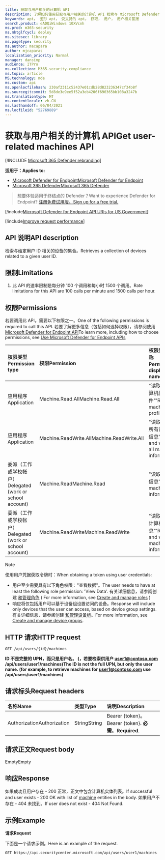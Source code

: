 ```yaml
---
title: 获取与用户相关的计算机 API
description: 了解如何使用获取与用户相关的计算机 API 检索与 Microsoft Defender for Endpoint 中的用户 ID 相关的设备集合。
keywords: api， 图形 api， 受支持的 api， 获取， 用户， 用户相关警报
search.product: eADQiWindows 10XVcnh
ms.prod: m365-security
ms.mktglfcycl: deploy
ms.sitesec: library
ms.pagetype: security
ms.author: macapara
author: mjcaparas
localization_priority: Normal
manager: dansimp
audience: ITPro
ms.collection: M365-security-compliance
ms.topic: article
MS.technology: mde
ms.custom: api
ms.openlocfilehash: 230af2311c52437e01cdb28d823236347cf34b8f
ms.sourcegitcommit: 5d8de3e9ee5f52a3eb4206f690365bb108a3247b
ms.translationtype: MT
ms.contentlocale: zh-CN
ms.lasthandoff: 06/04/2021
ms.locfileid: "52769889"
---
```

# <a name="get-user-related-machines-api"></a><span data-ttu-id="52b28-104">获取与用户相关的计算机 API</span><span class="sxs-lookup"><span data-stu-id="52b28-104">Get user-related machines API</span></span>

[!INCLUDE [Microsoft 365 Defender rebranding](../../includes/microsoft-defender.md)]

<span data-ttu-id="52b28-105">**适用于：**</span><span class="sxs-lookup"><span data-stu-id="52b28-105">**Applies to:**</span></span>
- [<span data-ttu-id="52b28-106">Microsoft Defender for Endpoint</span><span class="sxs-lookup"><span data-stu-id="52b28-106">Microsoft Defender for Endpoint</span></span>](https://go.microsoft.com/fwlink/p/?linkid=2154037)
- [<span data-ttu-id="52b28-107">Microsoft 365 Defender</span><span class="sxs-lookup"><span data-stu-id="52b28-107">Microsoft 365 Defender</span></span>](https://go.microsoft.com/fwlink/?linkid=2118804)

> <span data-ttu-id="52b28-108">想要体验适用于终结点的 Defender？</span><span class="sxs-lookup"><span data-stu-id="52b28-108">Want to experience Defender for Endpoint?</span></span> [<span data-ttu-id="52b28-109">注册免费试用版。</span><span class="sxs-lookup"><span data-stu-id="52b28-109">Sign up for a free trial.</span></span>](https://www.microsoft.com/microsoft-365/windows/microsoft-defender-atp?ocid=docs-wdatp-exposedapis-abovefoldlink) 


[!include[Microsoft Defender for Endpoint API URIs for US Government](../../includes/microsoft-defender-api-usgov.md)]

[!include[Improve request performance](../../includes/improve-request-performance.md)]

## <a name="api-description"></a><span data-ttu-id="52b28-110">API 说明</span><span class="sxs-lookup"><span data-stu-id="52b28-110">API description</span></span>
<span data-ttu-id="52b28-111">检索与给定用户 ID 相关的设备的集合。</span><span class="sxs-lookup"><span data-stu-id="52b28-111">Retrieves a collection of devices related to a given user ID.</span></span>


## <a name="limitations"></a><span data-ttu-id="52b28-112">限制</span><span class="sxs-lookup"><span data-stu-id="52b28-112">Limitations</span></span>
1. <span data-ttu-id="52b28-113">此 API 的速率限制是每分钟 100 个调用和每小时 1500 个调用。</span><span class="sxs-lookup"><span data-stu-id="52b28-113">Rate limitations for this API are 100 calls per minute and 1500 calls per hour.</span></span>


## <a name="permissions"></a><span data-ttu-id="52b28-114">权限</span><span class="sxs-lookup"><span data-stu-id="52b28-114">Permissions</span></span>
<span data-ttu-id="52b28-115">若要调用此 API，需要以下权限之一。</span><span class="sxs-lookup"><span data-stu-id="52b28-115">One of the following permissions is required to call this API.</span></span> <span data-ttu-id="52b28-116">若要了解更多信息（包括如何选择权限），请参阅使用 [Microsoft Defender for Endpoint API](apis-intro.md)</span><span class="sxs-lookup"><span data-stu-id="52b28-116">To learn more, including how to choose permissions, see [Use Microsoft Defender for Endpoint APIs](apis-intro.md)</span></span>

<span data-ttu-id="52b28-117">权限类型</span><span class="sxs-lookup"><span data-stu-id="52b28-117">Permission type</span></span> |   <span data-ttu-id="52b28-118">权限</span><span class="sxs-lookup"><span data-stu-id="52b28-118">Permission</span></span>  |   <span data-ttu-id="52b28-119">权限显示名称</span><span class="sxs-lookup"><span data-stu-id="52b28-119">Permission display name</span></span>
:---|:---|:---
<span data-ttu-id="52b28-120">应用程序</span><span class="sxs-lookup"><span data-stu-id="52b28-120">Application</span></span> |   <span data-ttu-id="52b28-121">Machine.Read.All</span><span class="sxs-lookup"><span data-stu-id="52b28-121">Machine.Read.All</span></span> |  <span data-ttu-id="52b28-122">"读取所有计算机配置文件"</span><span class="sxs-lookup"><span data-stu-id="52b28-122">'Read all machine profiles'</span></span>
<span data-ttu-id="52b28-123">应用程序</span><span class="sxs-lookup"><span data-stu-id="52b28-123">Application</span></span> |   <span data-ttu-id="52b28-124">Machine.ReadWrite.All</span><span class="sxs-lookup"><span data-stu-id="52b28-124">Machine.ReadWrite.All</span></span> | <span data-ttu-id="52b28-125">"读取和写入所有计算机信息"</span><span class="sxs-lookup"><span data-stu-id="52b28-125">'Read and write all machine information'</span></span>
<span data-ttu-id="52b28-126">委派（工作或学校帐户）</span><span class="sxs-lookup"><span data-stu-id="52b28-126">Delegated (work or school account)</span></span> | <span data-ttu-id="52b28-127">Machine.Read</span><span class="sxs-lookup"><span data-stu-id="52b28-127">Machine.Read</span></span> | <span data-ttu-id="52b28-128">"读取计算机信息"</span><span class="sxs-lookup"><span data-stu-id="52b28-128">'Read machine information'</span></span>
<span data-ttu-id="52b28-129">委派（工作或学校帐户）</span><span class="sxs-lookup"><span data-stu-id="52b28-129">Delegated (work or school account)</span></span> | <span data-ttu-id="52b28-130">Machine.ReadWrite</span><span class="sxs-lookup"><span data-stu-id="52b28-130">Machine.ReadWrite</span></span> | <span data-ttu-id="52b28-131">"读取和写入计算机信息"</span><span class="sxs-lookup"><span data-stu-id="52b28-131">'Read and write machine information'</span></span>

>[!Note]
> <span data-ttu-id="52b28-132">使用用户凭据获取令牌时：</span><span class="sxs-lookup"><span data-stu-id="52b28-132">When obtaining a token using user credentials:</span></span>
>- <span data-ttu-id="52b28-133">用户至少需要具有以下角色权限："查看数据"。</span><span class="sxs-lookup"><span data-stu-id="52b28-133">The user needs to have at least the following role permission: 'View Data'.</span></span> <span data-ttu-id="52b28-134">有关详细信息，请参阅创建 [和管理角色](user-roles.md) ) </span><span class="sxs-lookup"><span data-stu-id="52b28-134">For more information, see [Create and manage roles](user-roles.md) )</span></span>
>- <span data-ttu-id="52b28-135">响应将仅包括用户可以基于设备组设置访问的设备。</span><span class="sxs-lookup"><span data-stu-id="52b28-135">Response will include only devices that the user can access, based on device group settings.</span></span> <span data-ttu-id="52b28-136">有关详细信息，请参阅创建 [和管理设备组](machine-groups.md)。</span><span class="sxs-lookup"><span data-stu-id="52b28-136">For more information, see [Create and manage device groups](machine-groups.md).</span></span>

## <a name="http-request"></a><span data-ttu-id="52b28-137">HTTP 请求</span><span class="sxs-lookup"><span data-stu-id="52b28-137">HTTP request</span></span>
```
GET /api/users/{id}/machines
```

<span data-ttu-id="52b28-138">**ID 不是完整的 UPN，而只是用户名。 (，若要检索供用户 user1@contoso.com /api/users/user1/machines)**</span><span class="sxs-lookup"><span data-stu-id="52b28-138">**The ID is not the full UPN, but only the user name. (for example, to retrieve machines for user1@contoso.com use /api/users/user1/machines)**</span></span>


## <a name="request-headers"></a><span data-ttu-id="52b28-139">请求标头</span><span class="sxs-lookup"><span data-stu-id="52b28-139">Request headers</span></span>

<span data-ttu-id="52b28-140">名称</span><span class="sxs-lookup"><span data-stu-id="52b28-140">Name</span></span> | <span data-ttu-id="52b28-141">类型</span><span class="sxs-lookup"><span data-stu-id="52b28-141">Type</span></span> | <span data-ttu-id="52b28-142">说明</span><span class="sxs-lookup"><span data-stu-id="52b28-142">Description</span></span>
:---|:---|:---
<span data-ttu-id="52b28-143">Authorization</span><span class="sxs-lookup"><span data-stu-id="52b28-143">Authorization</span></span> | <span data-ttu-id="52b28-144">String</span><span class="sxs-lookup"><span data-stu-id="52b28-144">String</span></span> | <span data-ttu-id="52b28-145">Bearer {token}。</span><span class="sxs-lookup"><span data-stu-id="52b28-145">Bearer {token}.</span></span> <span data-ttu-id="52b28-146">**必需**。</span><span class="sxs-lookup"><span data-stu-id="52b28-146">**Required**.</span></span>


## <a name="request-body"></a><span data-ttu-id="52b28-147">请求正文</span><span class="sxs-lookup"><span data-stu-id="52b28-147">Request body</span></span>
<span data-ttu-id="52b28-148">Empty</span><span class="sxs-lookup"><span data-stu-id="52b28-148">Empty</span></span>

## <a name="response"></a><span data-ttu-id="52b28-149">响应</span><span class="sxs-lookup"><span data-stu-id="52b28-149">Response</span></span>
<span data-ttu-id="52b28-150">如果成功且用户存在 - 200 正常[](machine.md)，正文中包含计算机实体列表。</span><span class="sxs-lookup"><span data-stu-id="52b28-150">If successful and user exists - 200 OK with list of [machine](machine.md) entities in the body.</span></span> <span data-ttu-id="52b28-151">如果用户不存在 - 404 未找到。</span><span class="sxs-lookup"><span data-stu-id="52b28-151">If user does not exist - 404 Not Found.</span></span>


## <a name="example"></a><span data-ttu-id="52b28-152">示例</span><span class="sxs-lookup"><span data-stu-id="52b28-152">Example</span></span>

<span data-ttu-id="52b28-153">**请求**</span><span class="sxs-lookup"><span data-stu-id="52b28-153">**Request**</span></span>

<span data-ttu-id="52b28-154">下面是一个请求示例。</span><span class="sxs-lookup"><span data-stu-id="52b28-154">Here is an example of the request.</span></span>

```http
GET https://api.securitycenter.microsoft.com/api/users/user1/machines
```
